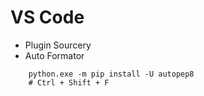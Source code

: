 
# VS Code

- Plugin Sourcery
- Auto Formator
```
	python.exe -m pip install -U autopep8
	# Ctrl + Shift + F
```